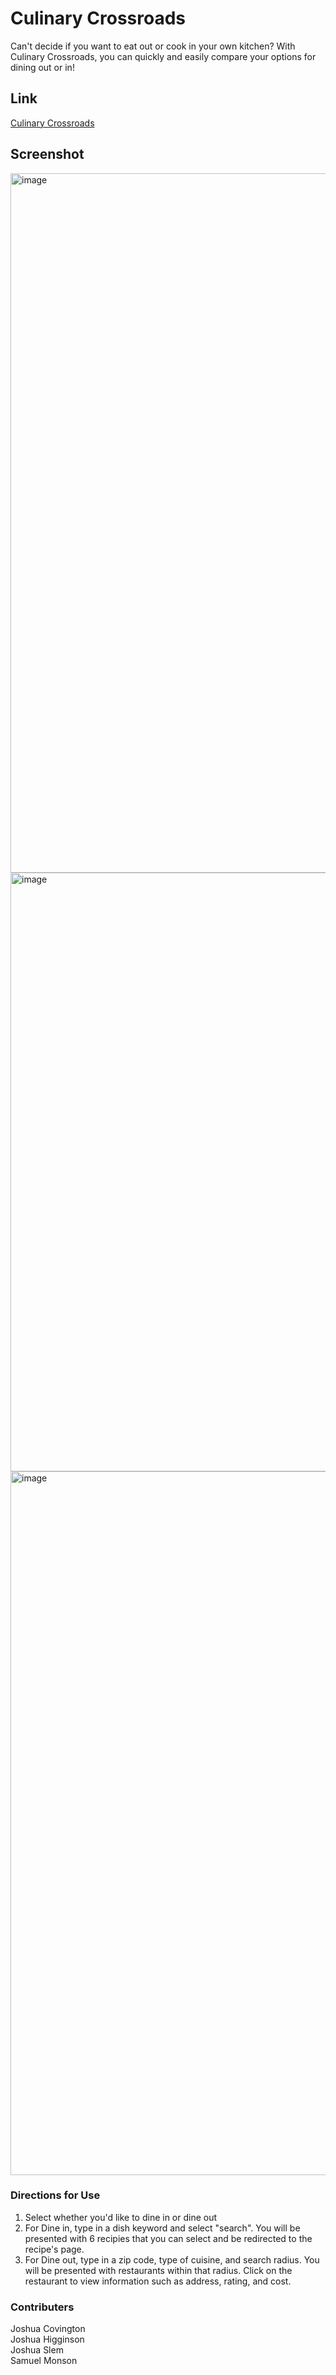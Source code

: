 # Culinary Crossroads

Can't decide if you want to eat out or cook in your own kitchen?  With Culinary Crossroads, you can quickly and easily compare your options for dining out or in!

## Link 

[Culinary Crossroads](https://slemjosh.github.io/culinary-crossroads/index.html)

## Screenshot

<img width="1119" alt="image" src="https://github.com/SlemJosh/culinary-crossroads/assets/136753578/ab960b94-bd98-4c64-9d09-a2f3dc9c6f68">
<img width="958" alt="image" src="https://github.com/SlemJosh/culinary-crossroads/assets/136753578/05e3fcef-2dcd-499e-9011-a4874699a80c">
<img width="1126" alt="image" src="https://github.com/SlemJosh/culinary-crossroads/assets/136753578/35073ecf-568a-4789-8a2d-e1bd7bf02112">

### Directions for Use

1. Select whether you'd like to dine in or dine out
2. For Dine in, type in a dish keyword and select "search".  You will be presented with 6 recipies that you can select and be redirected to the recipe's page.
3. For Dine out, type in a zip code, type of cuisine, and search radius.  You will be presented with restaurants within that radius.  Click on the restaurant to view information such as address, rating, and cost.

### Contributers

Joshua Covington \
Joshua Higginson \
Joshua Slem \
Samuel Monson
